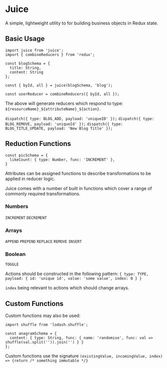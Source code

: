 # Juice

A simple, lightweight utility to for building business objects in Redux state.

## Basic Usage

```
import juice from 'juice';
import { combineReducers } from 'redux';

const blogSchema = {
  title: String,
  content: String
};

const { byId, all } = juice(blogSchema, 'blog');

const userReducer = combineReducers({ byId, all });
```

The above will generate reducers which respond to type: `${resourceName}_${attributeName}_${action}`.

`dispatch({ type: BLOG_ADD, payload: 'uniqueID' });`
`dispatch({ type: BLOG_REMOVE, payload: 'uniqueId' });`
`dispatch({ type: BLOG_TITLE_UPDATE, payload: 'New Blog Title' });`

## Reduction Functions

```
const picSchema = {
  likeCount: { type: Number, func: 'INCREMENT' },
}
```

Attributes can be assigned functions to describe transformations to be applied in reducer logic.

Juice comes with a number of built in functions which cover a range of commonly required transformations.

### Numbers
`INCREMENT`
`DECREMENT` 
### Arrays
`APPEND`
`PREPEND`
`REPLACE`
`REMOVE`
`INSERT`
### Boolean
`TOGGLE`

Actions should be constructed in the following pattern:
`{ type: TYPE, payload: { id: 'unique id', value: 'some value', index: 0 } }`


`index` being relevant to actions which should change arrays.

## Custom Functions
Custom functions may also be used:

```
import shuffle from 'lodash.shuffle';

const anagramSchema = {
  content: { type: String, func: { name: 'randomise', func: val => shuffle(val.split('')).join('') } }
};
```

Custom functions use the signature `(existingValue, incomingValue, index) => {return /* something immutable */}`



